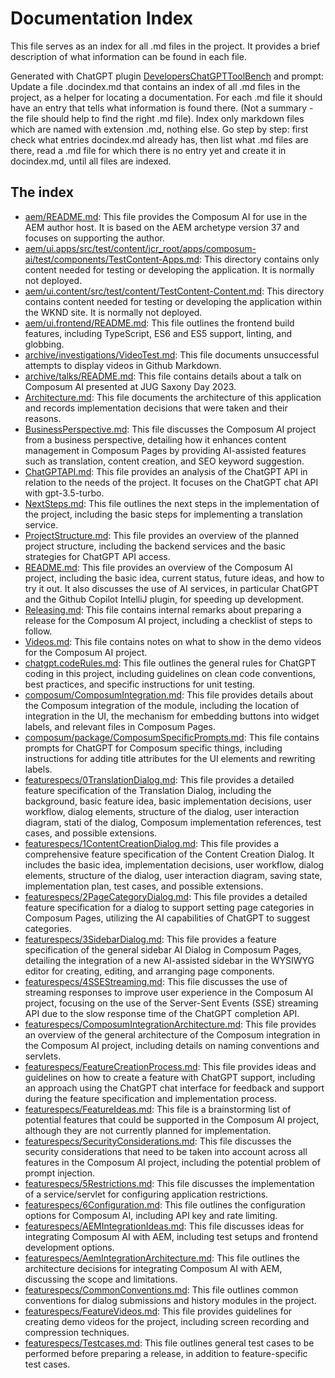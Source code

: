 # Documentation Index

This file serves as an index for all .md files in the project. It provides a brief description of what information can be found in each file.

Generated with ChatGPT plugin [DevelopersChatGPTToolBench](https://github.com/stoerr/DevelopersChatGPTToolBench) and 
prompt:
Update a file .docindex.md that contains an index of all .md files in the project, as a helper for locating a
    documentation. For each .md file it should have an entry that tells what information is found there. (Not a summary -
    the file should help to find the right .md file). Index only markdown files which are named with extension .md, nothing
    else.
    Go step by step: first check what entries docindex.md already has, then list what .md files are there, read a .md file
    for which there is no entry yet and create it in docindex.md, until all files are indexed.

## The index

- [aem/README.md](aem/README.md): This file provides the Composum AI for use in the AEM author host. It is based on the
  AEM archetype version 37 and focuses on supporting the author.
- [aem/ui.apps/src/test/content/jcr_root/apps/composum-ai/test/components/TestContent-Apps.md](aem/ui.apps/src/test/content/jcr_root/apps/composum-ai/test/components/TestContent-Apps.md):
  This directory contains only content needed for testing or developing the application. It is normally not deployed.
- [aem/ui.content/src/test/content/TestContent-Content.md](aem/ui.content/src/test/content/TestContent-Content.md): This
  directory contains content needed for testing or developing the application within the WKND site. It is normally not
  deployed.
- [aem/ui.frontend/README.md](aem/ui.frontend/README.md): This file outlines the frontend build features, including
  TypeScript, ES6 and ES5 support, linting, and globbing.
- [archive/investigations/VideoTest.md](archive/investigations/VideoTest.md): This file documents unsuccessful attempts
  to display videos in Github Markdown.
- [archive/talks/README.md](archive/talks/README.md): This file contains details about a talk on Composum AI presented
  at JUG Saxony Day 2023.
- [Architecture.md](Architecture.md): This file documents the architecture of this application and records implementation decisions that were taken and their reasons.
- [BusinessPerspective.md](BusinessPerspective.md): This file discusses the Composum AI project from a business perspective, detailing how it enhances content management in Composum Pages by providing AI-assisted features such as translation, content creation, and SEO keyword suggestion.
- [ChatGPTAPI.md](ChatGPTAPI.md): This file provides an analysis of the ChatGPT API in relation to the needs of the project. It focuses on the ChatGPT chat API with gpt-3.5-turbo.
- [NextSteps.md](NextSteps.md): This file outlines the next steps in the implementation of the project, including the basic steps for implementing a translation service.
- [ProjectStructure.md](ProjectStructure.md): This file provides an overview of the planned project structure, including the backend services and the basic strategies for ChatGPT API access.
- [README.md](README.md): This file provides an overview of the Composum AI project, including the basic idea, current status, future ideas, and how to try it out. It also discusses the use of AI services, in particular ChatGPT and the Github Copilot IntelliJ plugin, for speeding up development.
- [Releasing.md](Releasing.md): This file contains internal remarks about preparing a release for the Composum AI project, including a checklist of steps to follow.
- [Videos.md](Videos.md): This file contains notes on what to show in the demo videos for the Composum AI project.
- [chatgpt.codeRules.md](chatgpt.codeRules.md): This file outlines the general rules for ChatGPT coding in this project, including guidelines on clean code conventions, best practices, and specific instructions for unit testing.
- [composum/ComposumIntegration.md](composum/ComposumIntegration.md): This file provides details about the Composum integration of the module, including the location of integration in the UI, the mechanism for embedding buttons into widget labels, and relevant files in Composum Pages.
- [composum/package/ComposumSpecificPrompts.md](composum/package/ComposumSpecificPrompts.md): This file contains prompts for ChatGPT for Composum specific things, including instructions for adding title attributes for the UI elements and rewriting labels.
- [featurespecs/0TranslationDialog.md](featurespecs/0TranslationDialog.md): This file provides a detailed feature specification of the Translation Dialog, including the background, basic feature idea, basic implementation decisions, user workflow, dialog elements, structure of the dialog, user interaction diagram, stati of the dialog, Composum implementation references, test cases, and possible extensions.
- [featurespecs/1ContentCreationDialog.md](featurespecs/1ContentCreationDialog.md): This file provides a comprehensive feature specification of the Content Creation Dialog. It includes the basic idea, implementation decisions, user workflow, dialog elements, structure of the dialog, user interaction diagram, saving state, implementation plan, test cases, and possible extensions.
- [featurespecs/2PageCategoryDialog.md](featurespecs/2PageCategoryDialog.md): This file provides a detailed feature specification for a dialog to support setting page categories in Composum Pages, utilizing the AI capabilities of ChatGPT to suggest categories.
- [featurespecs/3SidebarDialog.md](featurespecs/3SidebarDialog.md): This file provides a feature specification of the general sidebar AI Dialog in Composum Pages, detailing the integration of a new AI-assisted sidebar in the WYSIWYG editor for creating, editing, and arranging page components.
- [featurespecs/4SSEStreaming.md](featurespecs/4SSEStreaming.md): This file discusses the use of streaming responses to improve user experience in the Composum AI project, focusing on the use of the Server-Sent Events (SSE) streaming API due to the slow response time of the ChatGPT completion API.
- [featurespecs/ComposumIntegrationArchitecture.md](featurespecs/ComposumIntegrationArchitecture.md): This file provides an overview of the general architecture of the Composum integration in the Composum AI project, including details on naming conventions and servlets.
- [featurespecs/FeatureCreationProcess.md](featurespecs/FeatureCreationProcess.md): This file provides ideas and guidelines on how to create a feature with ChatGPT support, including an approach using the ChatGPT chat interface for feedback and support during the feature specification and implementation process.
- [featurespecs/FeatureIdeas.md](featurespecs/FeatureIdeas.md): This file is a brainstorming list of potential features that could be supported in the Composum AI project, although they are not currently planned for implementation.
- [featurespecs/SecurityConsiderations.md](featurespecs/SecurityConsiderations.md): This file discusses the security considerations that need to be taken into account across all features in the Composum AI project, including the potential problem of prompt injection.
- [featurespecs/5Restrictions.md](featurespecs/5Restrictions.md): This file discusses the implementation of a service/servlet for configuring application restrictions.
- [featurespecs/6Configuration.md](featurespecs/6Configuration.md): This file outlines the configuration options for Composum AI, including API key and rate limiting.
- [featurespecs/AEMIntegrationIdeas.md](featurespecs/AEMIntegrationIdeas.md): This file discusses ideas for integrating Composum AI with AEM, including test setups and frontend development options.
- [featurespecs/AemIntegrationArchitecture.md](featurespecs/AemIntegrationArchitecture.md): This file outlines the architecture decisions for integrating Composum AI with AEM, discussing the scope and limitations.
- [featurespecs/CommonConventions.md](featurespecs/CommonConventions.md): This file outlines common conventions for dialog submissions and history modules in the project.
- [featurespecs/FeatureVideos.md](featurespecs/FeatureVideos.md): This file provides guidelines for creating demo videos for the project, including screen recording and compression techniques.
- [featurespecs/Testcases.md](featurespecs/Testcases.md): This file outlines general test cases to be performed before preparing a release, in addition to feature-specific test cases.
